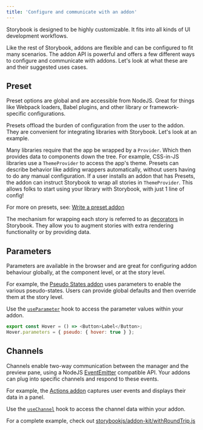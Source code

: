 ```yaml
---
title: 'Configure and communicate with an addon'
---
```


Storybook is designed to be highly customizable. It fits into all kinds of UI development workflows.

Like the rest of Storybook, addons are flexible and can be configured to fit many scenarios. The addon API is powerful and offers a few different ways to configure and communicate with addons. Let's look at what these are and their suggested uses cases.

## Preset

Preset options are global and are accessible from NodeJS. Great for things like Webpack loaders, Babel plugins, and other library or framework-specific configurations.

Presets offload the burden of configuration from the user to the addon. They are convenient for integrating libraries with Storybook. Let's look at an example.

Many libraries require that the app be wrapped by a `Provider`. Which then provides data to components down the tree. For example, CSS-in-JS libraries use a `ThemeProvider` to access the app's theme. Presets can describe behavior like adding wrappers automatically, without users having to do any manual configuration. If a user installs an addon that has Presets, the addon can instruct Storybook to wrap all stories in `ThemeProvider`. This allows folks to start using your library with Storybook, with just 1 line of config!

For more on presets, see: [Write a preset addon](./writing-presets)

The mechanism for wrapping each story is referred to as [decorators](../writing-stories/decorators) in Storybook. They allow you to augment stories with extra rendering functionality or by providing data.

## Parameters

Parameters are available in the browser and are great for configuring addon behaviour globally, at the component level, or at the story level.

For example, the [Pseudo States addon](https://storybook.js.org/addons/storybook-addon-pseudo-states) uses parameters to enable the various pseudo-states. Users can provide global defaults and then override them at the story level.

Use the [`useParameter`](./addons-api#useparameter) hook to access the parameter values within your addon.

```js
export const Hover = () => <Button>Label</Button>;
Hover.parameters = { pseudo: { hover: true } };
```

## Channels

Channels enable two-way communication between the manager and the preview pane, using a NodeJS [EventEmitter](https://nodejs.org/api/events.html) compatible API. Your addons can plug into specific channels and respond to these events.

For example, the [Actions addon](https://storybook.js.org/addons/@storybook/addon-actions) captures user events and displays their data in a panel.

Use the [`useChannel`](./addons-api#usechannel) hook to access the channel data within your addon.

For a complete example, check out [storybookjs/addon-kit/withRoundTrip.js](https://github.com/storybookjs/addon-kit/blob/main/src/withRoundTrip.js)
